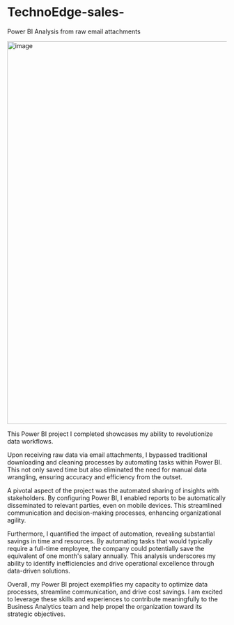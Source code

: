 # TechnoEdge-sales-
Power BI Analysis from raw email attachments

<img width="878" alt="image" src="https://github.com/rizwinsalam/technoedge-sales-/assets/152194804/3ce19c16-f30f-45d2-9a97-49488bcb3544">


This Power BI project I completed showcases my ability to revolutionize data workflows.

Upon receiving raw data via email attachments, I bypassed traditional downloading and cleaning processes by automating tasks within Power BI. This not only saved time but also eliminated the need for manual data wrangling, ensuring accuracy and efficiency from the outset.

A pivotal aspect of the project was the automated sharing of insights with stakeholders. By configuring Power BI, I enabled reports to be automatically disseminated to relevant parties, even on mobile devices. This streamlined communication and decision-making processes, enhancing organizational agility.

Furthermore, I quantified the impact of automation, revealing substantial savings in time and resources. By automating tasks that would typically require a full-time employee, the company could potentially save the equivalent of one month's salary annually. This analysis underscores my ability to identify inefficiencies and drive operational excellence through data-driven solutions.

Overall, my Power BI project exemplifies my capacity to optimize data processes, streamline communication, and drive cost savings. I am excited to leverage these skills and experiences to contribute meaningfully to the Business Analytics team and help propel the organization toward its strategic objectives.
